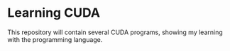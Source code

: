 # Learning CUDA

This repository will contain several CUDA programs, showing my learning with the programming language.